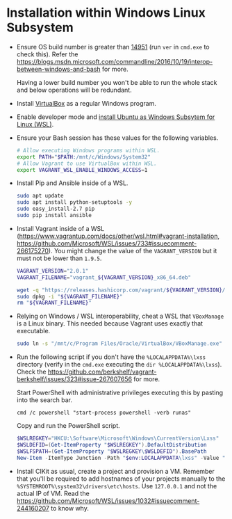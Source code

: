 # Installation within Windows Linux Subsystem

- Ensure OS build number is greater than [14951](https://blogs.windows.com/windowsexperience/2016/10/19/announcing-windows-10-insider-preview-build-14951-for-mobile-and-pc) (run `ver` in `cmd.exe` to check this). Refer the https://blogs.msdn.microsoft.com/commandline/2016/10/19/interop-between-windows-and-bash for more.

  Having a lower build number you won't be able to run the whole stack and below operations will be redundant.

- Install [VirtualBox](https://www.virtualbox.org/wiki/Downloads) as a regular Windows program.

- Enable developer mode and [install Ubuntu as Windows Subsytem for Linux (WSL)](https://docs.microsoft.com/en-us/windows/wsl/install-win10).

- Ensure your Bash session has these values for the following variables.

  ```bash
  # Allow executing Windows programs within WSL.
  export PATH="$PATH:/mnt/c/Windows/System32"
  # Allow Vagrant to use VirtualBox within WSL.
  export VAGRANT_WSL_ENABLE_WINDOWS_ACCESS=1
  ```

- Install Pip and Ansible inside of a WSL.

  ```bash
  sudo apt update
  sudo apt install python-setuptools -y
  sudo easy_install-2.7 pip
  sudo pip install ansible
  ```

- Install Vagrant inside of a WSL (https://www.vagrantup.com/docs/other/wsl.html#vagrant-installation, https://github.com/Microsoft/WSL/issues/733#issuecomment-266175270). You might change the value of the `VAGRANT_VERSION` but it must not be lower than `1.9.5`.

  ```bash
  VAGRANT_VERSION="2.0.1"
  VAGRANT_FILENAME="vagrant_${VAGRANT_VERSION}_x86_64.deb"

  wget -q "https://releases.hashicorp.com/vagrant/${VAGRANT_VERSION}/${VAGRANT_FILENAME}"
  sudo dpkg -i "${VAGRANT_FILENAME}"
  rm "${VAGRANT_FILENAME}"
  ```

- Relying on Windows / WSL interoperability, cheat a WSL that `VBoxManage` is a Linux binary. This needed because Vagrant uses exactly that executable.

  ```bash
  sudo ln -s "/mnt/c/Program Files/Oracle/VirtualBox/VBoxManage.exe" /usr/bin/VBoxManage
  ```

- Run the following script if you don't have the `%LOCALAPPDATA%\lxss` directory (verify in the `cmd.exe` executing the `dir %LOCALAPPDATA%\lxss`). Check the https://github.com/berkshelf/vagrant-berkshelf/issues/323#issue-267607656 for more.

  Start PowerShell with administrative privileges executing this by pasting into the search bar.

  ```
  cmd /c powershell "start-process powershell -verb runas"
  ```

  Copy and run the PowerShell script.

  ```powershell
  $WSLREGKEY="HKCU:\Software\Microsoft\Windows\CurrentVersion\Lxss"
  $WSLDEFID=(Get-ItemProperty "$WSLREGKEY").DefaultDistribution
  $WSLFSPATH=(Get-ItemProperty "$WSLREGKEY\$WSLDEFID").BasePath
  New-Item -ItemType Junction -Path "$env:LOCALAPPDATA\lxss" -Value "$WSLFSPATH\rootfs"
  ```

- Install CIKit as usual, create a project and provision a VM. Remember that you'll be required to add hostnames of your projects manually to the `%SYSTEMROOT%\system32\drivers\etc\hosts`. Use `127.0.0.1` and not the actual IP of VM. Read the https://github.com/Microsoft/WSL/issues/1032#issuecomment-244160207 to know why.
